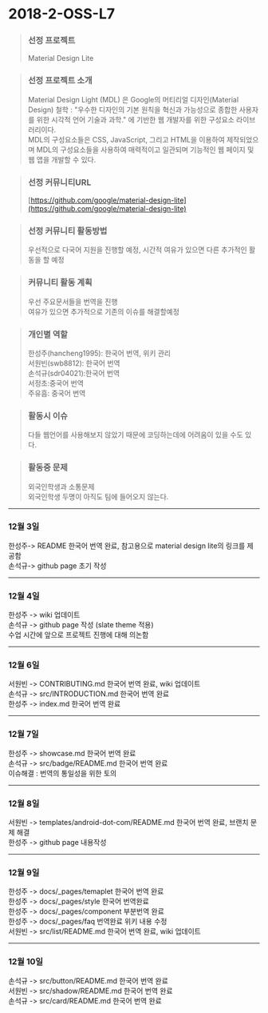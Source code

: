 # 2018-2-OSS-L7

> ### 선정 프로젝트
> Material Design Lite 

> ### 선정 프로젝트 소개
> Material Design Light (MDL) 은 Google의 머티리얼 디자인(Material Design) 철학 : "우수한 디자인의 기본 원칙을 혁신과 가능성으로 종합한 사용자를 위한 시각적 언어 기술과 과학." 에 기반한 웹 개발자를 위한 구성요소 라이브러리이다.  
> MDL의 구성요소들은 CSS, JavaScript, 그리고 HTML을 이용하여 제작되었으며 MDL의 구성요소들을 사용하여 매력적이고 일관되며 기능적인 웹 페이지 및 웹 앱을 개발할 수 있다.

> ### 선정 커뮤니티URL
> [https://github.com/google/material-design-lite](https://github.com/google/material-design-lite)

> ### 선정 커뮤니티 활동방법
> 우선적으로 다국어 지원을 진행할 예정, 시간적 여유가 있으면 다른 추가적인 활동을 할 예정

> ### 커뮤니티 활동 계획 
> 우선 주요문서들을 번역을 진행  
> 여유가 있으면 추가적으로 기존의 이슈를 해결할예정

> ### 개인별 역할
> 한성주(hancheng1995): 한국어 번역, 위키 관리  
서원빈(swb8812): 한국어 번역   
손석규(sdr04021):한국어 번역   
서정초:중국어 번역  
주유흠: 중국어 번역  

> ### 활동시 이슈
> 다들 웹언어를 사용해보지 않았기 때문에 코딩하는데에 어려움이 있을 수도 있다.

> ### 활동중 문제
> 외국인학생과 소통문제  
> 외국인학생 두명이 아직도 팀에 들어오지 않는다.

* * *

### 12월 3일
한성주-> README 한국어 번역 완료, 참고용으로 material design lite의 링크를 제공함   
손석규-> github page 초기 작성

* * *

### 12월 4일
한성주 -> wiki 업데이트   
손석규 -> github page 작성 (slate theme 적용)  
수업 시간에 앞으로 프로젝트 진행에 대해 의논함

* * *

### 12월 6일
서원빈 -> CONTRIBUTING.md 한국어 번역 완료, wiki 업데이트   
손석규 -> src/INTRODUCTION.md 한국어 번역 완료  
한성주 -> index.md 한국어 번역 완료

* * *

### 12월 7일
한성주 -> showcase.md 한국어 번역 완료   
손석규 -> src/badge/README.md 한국어 번역 완료   
이슈해결 : 번역의 통일성을 위한 토의

* * *

### 12월 8일
서원빈 -> templates/android-dot-com/README.md 한국어 번역 완료, 브랜치 문제 해결  
한성주 -> github page 내용작성

* * *

### 12월 9일
한성주 -> docs/_pages/temaplet 한국어 번역 완료  
한성주 -> docs/_pages/style 한국어 번역완료    
한성주 -> docs/_pages/component 부분번역 완료  
한성주 -> docs/_pages/faq  번역완료 위키 내용 수정  
서원빈 -> src/list/README.md 한국어 번역 완료, wiki 업데이트


* * *

### 12월 10일
손석규 -> src/button/README.md 한국어 번역 완료  
서원빈 -> src/shadow/README.md 한국어 번역 완료  
손석규 -> src/card/README.md 한국어 번역 완료
